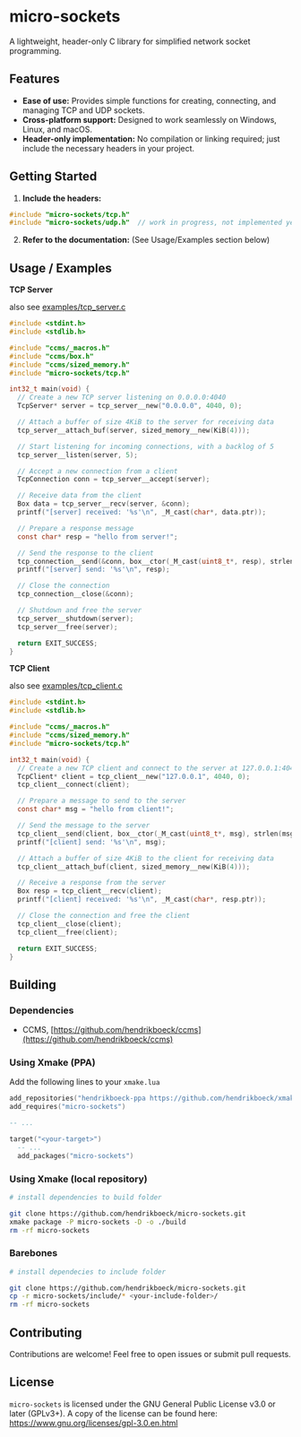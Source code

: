 # micro-sockets

A lightweight, header-only C library for simplified network socket programming.

## Features

- **Ease of use:** Provides simple functions for creating, connecting, and managing TCP and UDP sockets.
- **Cross-platform support:** Designed to work seamlessly on Windows, Linux, and macOS.
- **Header-only implementation:** No compilation or linking required; just include the necessary headers in your project.

## Getting Started

1. **Include the headers:**

```c
#include "micro-sockets/tcp.h"
#include "micro-sockets/udp.h"  // work in progress, not implemented yet
```

2. **Refer to the documentation:** (See Usage/Examples section below)

## Usage / Examples

**TCP Server**

also see [examples/tcp_server.c](./examples/tcp_server.c)

```c
#include <stdint.h>
#include <stdlib.h>

#include "ccms/_macros.h"
#include "ccms/box.h"
#include "ccms/sized_memory.h"
#include "micro-sockets/tcp.h"

int32_t main(void) {
  // Create a new TCP server listening on 0.0.0.0:4040
  TcpServer* server = tcp_server__new("0.0.0.0", 4040, 0);

  // Attach a buffer of size 4KiB to the server for receiving data
  tcp_server__attach_buf(server, sized_memory__new(KiB(4)));

  // Start listening for incoming connections, with a backlog of 5
  tcp_server__listen(server, 5);

  // Accept a new connection from a client
  TcpConnection conn = tcp_server__accept(server);

  // Receive data from the client
  Box data = tcp_server__recv(server, &conn);
  printf("[server] received: '%s'\n", _M_cast(char*, data.ptr));

  // Prepare a response message
  const char* resp = "hello from server!";

  // Send the response to the client
  tcp_connection__send(&conn, box__ctor(_M_cast(uint8_t*, resp), strlen(resp)));
  printf("[server] send: '%s'\n", resp);

  // Close the connection
  tcp_connection__close(&conn);

  // Shutdown and free the server
  tcp_server__shutdown(server);
  tcp_server__free(server);

  return EXIT_SUCCESS;
}
```

**TCP Client**

also see [examples/tcp_client.c](./examples/tcp_client.c)

```c
#include <stdint.h>
#include <stdlib.h>

#include "ccms/_macros.h"
#include "ccms/sized_memory.h"
#include "micro-sockets/tcp.h"

int32_t main(void) {
  // Create a new TCP client and connect to the server at 127.0.0.1:4040
  TcpClient* client = tcp_client__new("127.0.0.1", 4040, 0);
  tcp_client__connect(client);

  // Prepare a message to send to the server
  const char* msg = "hello from client!";

  // Send the message to the server
  tcp_client__send(client, box__ctor(_M_cast(uint8_t*, msg), strlen(msg)));
  printf("[client] send: '%s'\n", msg);

  // Attach a buffer of size 4KiB to the client for receiving data
  tcp_client__attach_buf(client, sized_memory__new(KiB(4)));

  // Receive a response from the server
  Box resp = tcp_client__recv(client);
  printf("[client] received: '%s'\n", _M_cast(char*, resp.ptr));

  // Close the connection and free the client
  tcp_client__close(client);
  tcp_client__free(client);

  return EXIT_SUCCESS;
}
```

## Building

### Dependencies

- CCMS, [https://github.com/hendrikboeck/ccms](https://github.com/hendrikboeck/ccms)

### Using Xmake (PPA)

Add the following lines to your `xmake.lua`

```lua
add_repositories("hendrikboeck-ppa https://github.com/hendrikboeck/xmake-ppa.git main")
add_requires("micro-sockets")

-- ...

target("<your-target>")
  -- ...
  add_packages("micro-sockets")
```

### Using Xmake (local repository)

```sh
# install dependencies to build folder

git clone https://github.com/hendrikboeck/micro-sockets.git
xmake package -P micro-sockets -D -o ./build
rm -rf micro-sockets
```

### Barebones

```sh
# install dependecies to include folder

git clone https://github.com/hendrikboeck/micro-sockets.git
cp -r micro-sockets/include/* <your-include-folder>/
rm -rf micro-sockets
```

## Contributing

Contributions are welcome! Feel free to open issues or submit pull requests.

## License

`micro-sockets` is licensed under the GNU General Public License v3.0 or later (GPLv3+). A copy of the license can be found here: https://www.gnu.org/licenses/gpl-3.0.en.html
